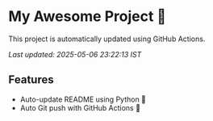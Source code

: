# My Awesome Project 🚀

This project is automatically updated using GitHub Actions.

_Last updated: 2025-05-06 23:22:13 IST_

## Features
- Auto-update README using Python 🐍
- Auto Git push with GitHub Actions 🤖
